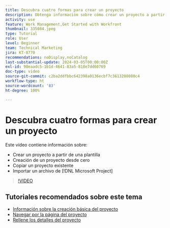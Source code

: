 ```yaml
---
title: Descubra cuatro formas para crear un proyecto
description: Obtenga información sobre cómo crear un proyecto a partir de una plantilla, crear un proyecto desde cero, copiar un proyecto existente o importar un archivo de  [!DNL Microsoft Project] .
activity: use
feature: Work Management,Get Started with Workfront
thumbnail: 335084.jpeg
type: Tutorial
role: User
level: Beginner
team: Technical Marketing
jira: KT-8770
recommendations: noDisplay,noCatalog
last-substantial-update: 2024-03-05T00:00:00Z
exl-id: 98eaadc5-1b1d-4641-83a5-818e7dd60769
doc-type: video
source-git-commit: c2ba2ddfbbc642398a0136ecbf7c3613208080c4
workflow-type: ht
source-wordcount: '83'
ht-degree: 100%

---
```


# Descubra cuatro formas para crear un proyecto

Este vídeo contiene información sobre:

* Crear un proyecto a partir de una plantilla
* Creación de un proyecto desde cero
* Copiar un proyecto existente
* Importar un archivo de [!DNL Microsoft Project]

>[!VIDEO](https://video.tv.adobe.com/v/335084/?quality=12&learn=on)

## Tutoriales recomendados sobre este tema

* [Información sobre la creación básica del proyecto](https://experienceleague.adobe.com/en/docs/workfront-learn/tutorials-workfront/manage-work/projects/understand-basic-project-creation)
* [Navegar por la página del proyecto](https://experienceleague.adobe.com/en/docs/workfront-learn/tutorials-workfront/manage-work/projects/navigate-the-project-page)
* [Rellene los detalles del proyecto](https://experienceleague.adobe.com/es/docs/workfront-learn/tutorials-workfront/manage-work/projects/fill-in-the-project-details)

